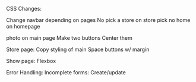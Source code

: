CSS Changes:

Change navbar depending on pages
    No pick a store on store pick
    no home on homepage
    

photo on main page
    Make two buttons
    Center them

Store page:
    Copy styling of main
    Space buttons w/ margin

Show page:
    Flexbox

Error Handling:
    Incomplete forms: Create/update

